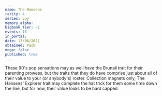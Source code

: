 ```yaml
---
name: The Hansens
rarity: 4
series: voy
memory_alpha:
bigbook_tier: -1
events: 15
in_portal:
date: 17/08/2021
obtained: Pack
mega: false
published: true
---
```


These 90's pop sensations may as well have the Brunali trait for their parenting prowess, but the traits that they do have comprise just about all of their value to your (or anybody's) roster. Collection magnets only, The Hansens' Explorer trait may complete the hat trick for them some time down the line, but for now, their value looks to be hard capped.

